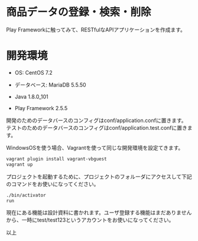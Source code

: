 商品データの登録・検索・削除
=================================

Play Frameworkに触ってみて、RESTfulなAPIアプリケーションを作成ます。

開発環境
===========

- OS: CentOS 7.2

- データベース: MariaDB 5.5.50

- Java 1.8.0_101

- Play Framework 2.5.5

開発のためのデータバースのコンフィグはconf/application.confに置きます。
テストのためのデータバースのコンフィグはconf/application.test.confに置きます。

WindowsOSを使う場合、Vagrantを使って同じな開発環境を設定てきます。
```sh
vagrant plugin install vagrant-vbguest
vagrant up
```

プロジェクトを起動するために、プロジェクトのフォルーダにアクセスして下記のコマンドをお使いになってください。
```sh
./bin/activator
run
```

現在にある機能は設計資料に書かれます。ユーザ登録する機能はまだありませんから、一時にtest/test123というアカウントをお使いになってください。

以上